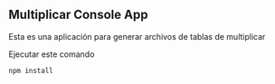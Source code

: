 

## Multiplicar Console App

Esta es una aplicación para generar archivos de tablas 
de multiplicar

Ejecutar este comando


````````
npm install
````````
